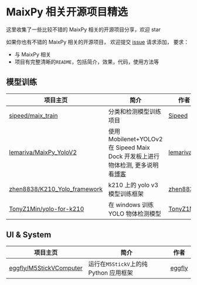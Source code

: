 MaixPy 相关开源项目精选
======

这里收集了一些比较不错的 MaixPy 相关的开源项目分享，欢迎 star

如果你也有不错的 MaixPy 相关的开源项目， 欢迎提交 [issue](https://github.com/sipeed/MaixPy_DOC/issues) 请求添加，
要求：
* 与 MaixPy 相关
* 项目有完整清晰的`README`，包括简介，效果，代码，使用方法等


## 模型训练

| 项目主页 | 简介 | 作者 |
| --  |  --  | --  |
| [sipeed/maix_train](https://github.com/sipeed/maix_train) | 分类和检测模型训练项目 | [Sipeed](https://github.com/sipeed/maix_train/graphs/contributors) |
| [lemariva/MaixPy_YoloV2](https://github.com/lemariva/MaixPy_YoloV2) | 使用 Mobilenet+YOLOv2 在 Sipeed Maix Dock 开发板上进行物体检测, 更多说明看[博客](https://lemariva.com/blog/2020/01/maixpy-object-detector-mobilenet-and-yolov2-sipeed-maix-dock) | [lemariva](https://github.com/lemariva) |
| [zhen8838/K210_Yolo_framework](https://github.com/zhen8838/K210_Yolo_framework)| k210 上的 yolo v3 模型训练框架  | [zhen8838](https://github.com/zhen8838) |
| [TonyZ1Min/yolo-for-k210](https://github.com/TonyZ1Min/yolo-for-k210) | 在 windows 训练 YOLO 物体检测模型 | [TonyZ1Min](https://github.com/TonyZ1Min)|



## UI & System

| 项目主页 | 简介 | 作者 |
| --  |  --  | --  |
| [eggfly/M5StickVComputer](https://github.com/eggfly/M5StickVComputer) | 运行在`M5StickV`上的纯 Python 应用框架 | [eggfly](https://github.com/eggfly) |

